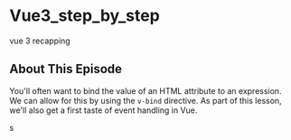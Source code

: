 # Vue3_step_by_step
vue 3 recapping

<div class="panel relative transition-colors duration-300 darkest text-white bg-blue/7 px-8 rounded-xl py-6"><div class="flex justify-between"><h2 class="mb-5 font-semibold leading-none text-xl">About This Episode</h2></div><div class="content user-content !mb-0 text-sm"><p>You'll often want to bind the value of an HTML attribute to an expression. We can allow for this by using the <code>v-bind</code> directive. As part of this lesson, we'll also get a first taste of event handling in Vue.</p></div></div>s